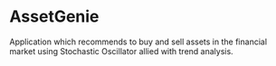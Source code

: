 # AssetGenie
Application which recommends to buy and sell assets in the financial market using Stochastic Oscillator allied with trend analysis.
